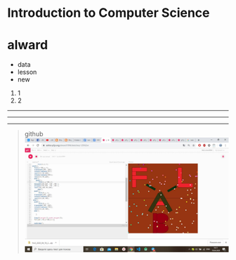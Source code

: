 # Introduction to Computer Science
# **alward**
* data
* lesson
* new 
1. 1
2. 2
---
***
____
>github
![](photo/photo1.jpg)
